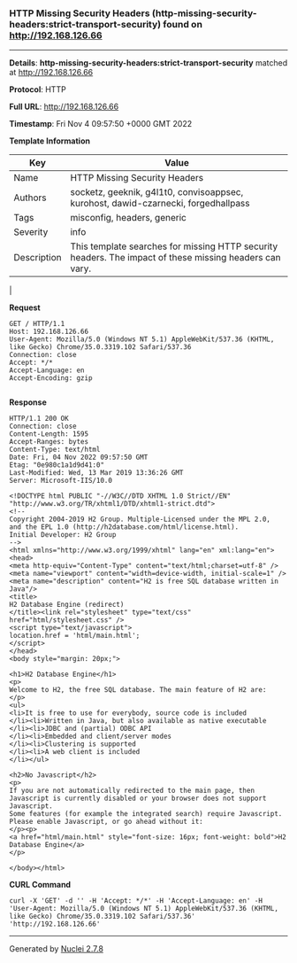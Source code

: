 ### HTTP Missing Security Headers (http-missing-security-headers:strict-transport-security) found on http://192.168.126.66
---
**Details**: **http-missing-security-headers:strict-transport-security**  matched at http://192.168.126.66

**Protocol**: HTTP

**Full URL**: http://192.168.126.66

**Timestamp**: Fri Nov 4 09:57:50 +0000 GMT 2022

**Template Information**

| Key | Value |
|---|---|
| Name | HTTP Missing Security Headers |
| Authors | socketz, geeknik, g4l1t0, convisoappsec, kurohost, dawid-czarnecki, forgedhallpass |
| Tags | misconfig, headers, generic |
| Severity | info |
| Description | This template searches for missing HTTP security headers. The impact of these missing headers can vary.
 |

**Request**
```http
GET / HTTP/1.1
Host: 192.168.126.66
User-Agent: Mozilla/5.0 (Windows NT 5.1) AppleWebKit/537.36 (KHTML, like Gecko) Chrome/35.0.3319.102 Safari/537.36
Connection: close
Accept: */*
Accept-Language: en
Accept-Encoding: gzip


```

**Response**
```http
HTTP/1.1 200 OK
Connection: close
Content-Length: 1595
Accept-Ranges: bytes
Content-Type: text/html
Date: Fri, 04 Nov 2022 09:57:50 GMT
Etag: "0e980c1a1d9d41:0"
Last-Modified: Wed, 13 Mar 2019 13:36:26 GMT
Server: Microsoft-IIS/10.0

<!DOCTYPE html PUBLIC "-//W3C//DTD XHTML 1.0 Strict//EN" "http://www.w3.org/TR/xhtml1/DTD/xhtml1-strict.dtd">
<!--
Copyright 2004-2019 H2 Group. Multiple-Licensed under the MPL 2.0,
and the EPL 1.0 (http://h2database.com/html/license.html).
Initial Developer: H2 Group
-->
<html xmlns="http://www.w3.org/1999/xhtml" lang="en" xml:lang="en">
<head>
<meta http-equiv="Content-Type" content="text/html;charset=utf-8" />
<meta name="viewport" content="width=device-width, initial-scale=1" />
<meta name="description" content="H2 is free SQL database written in Java"/>
<title>
H2 Database Engine (redirect)
</title><link rel="stylesheet" type="text/css" href="html/stylesheet.css" />
<script type="text/javascript">
location.href = 'html/main.html';
</script>
</head>
<body style="margin: 20px;">

<h1>H2 Database Engine</h1>
<p>
Welcome to H2, the free SQL database. The main feature of H2 are:
</p>
<ul>
<li>It is free to use for everybody, source code is included
</li><li>Written in Java, but also available as native executable
</li><li>JDBC and (partial) ODBC API
</li><li>Embedded and client/server modes
</li><li>Clustering is supported
</li><li>A web client is included
</li></ul>

<h2>No Javascript</h2>
<p>
If you are not automatically redirected to the main page, then
Javascript is currently disabled or your browser does not support Javascript.
Some features (for example the integrated search) require Javascript.
Please enable Javascript, or go ahead without it:
</p><p>
<a href="html/main.html" style="font-size: 16px; font-weight: bold">H2 Database Engine</a>
</p>

</body></html>

```


**CURL Command**
```
curl -X 'GET' -d '' -H 'Accept: */*' -H 'Accept-Language: en' -H 'User-Agent: Mozilla/5.0 (Windows NT 5.1) AppleWebKit/537.36 (KHTML, like Gecko) Chrome/35.0.3319.102 Safari/537.36' 'http://192.168.126.66'
```
---
Generated by [Nuclei 2.7.8](https://github.com/projectdiscovery/nuclei)